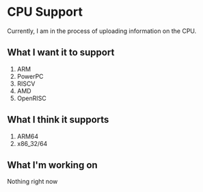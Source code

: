 # CPU Support
Currently, I am in the process of uploading information on the CPU.
## What I want it to support
1. ARM
2. PowerPC
3. RISCV
4. AMD
5. OpenRISC
## What I think it supports
1. ARM64
2. x86_32/64
## What I'm working on
Nothing right now
